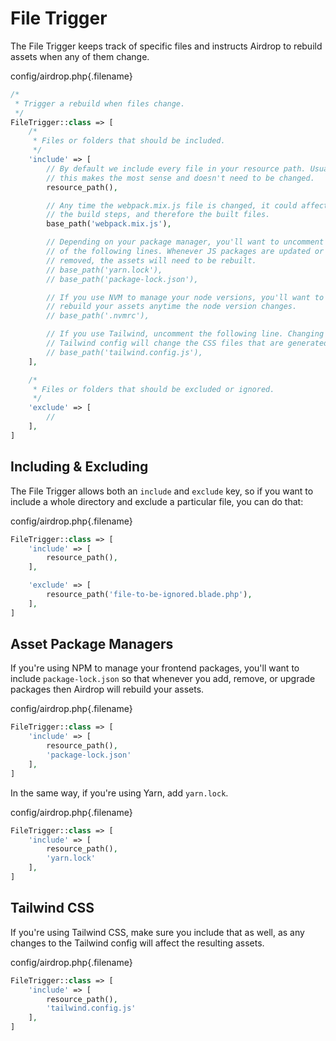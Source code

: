 # File Trigger

The File Trigger keeps track of specific files and instructs Airdrop to rebuild assets when any of them change.

config/airdrop.php{.filename}
```php
/*
 * Trigger a rebuild when files change.
 */
FileTrigger::class => [
    /*
     * Files or folders that should be included.
     */
    'include' => [
        // By default we include every file in your resource path. Usually
        // this makes the most sense and doesn't need to be changed.
        resource_path(),

        // Any time the webpack.mix.js file is changed, it could affect the
        // the build steps, and therefore the built files.
        base_path('webpack.mix.js'),

        // Depending on your package manager, you'll want to uncomment one
        // of the following lines. Whenever JS packages are updated or
        // removed, the assets will need to be rebuilt.
        // base_path('yarn.lock'),
        // base_path('package-lock.json'),

        // If you use NVM to manage your node versions, you'll want to
        // rebuild your assets anytime the node version changes.
        // base_path('.nvmrc'),

        // If you use Tailwind, uncomment the following line. Changing your
        // Tailwind config will change the CSS files that are generated.
        // base_path('tailwind.config.js'),
    ],

    /*
     * Files or folders that should be excluded or ignored.
     */
    'exclude' => [
        //
    ],
]
``` 

## Including & Excluding

The File Trigger allows both an `include` and `exclude` key, so if you want to include a whole directory and exclude a particular file, you can do that:

config/airdrop.php{.filename}
```php
FileTrigger::class => [
    'include' => [
        resource_path(),
    ],

    'exclude' => [
        resource_path('file-to-be-ignored.blade.php'),
    ],
]
``` 

## Asset Package Managers

If you're using NPM to manage your frontend packages, you'll want to include `package-lock.json` so that whenever you add, remove, or upgrade packages then Airdrop will rebuild your assets.

config/airdrop.php{.filename}
```php
FileTrigger::class => [
    'include' => [
        resource_path(),
        'package-lock.json'
    ],
]
```

In the same way, if you're using Yarn, add `yarn.lock`.

config/airdrop.php{.filename}
```php
FileTrigger::class => [
    'include' => [
        resource_path(),
        'yarn.lock'
    ],
]
``` 

## Tailwind CSS

If you're using Tailwind CSS, make sure you include that as well, as any changes to the Tailwind config will affect the resulting assets.

config/airdrop.php{.filename}
```php
FileTrigger::class => [
    'include' => [
        resource_path(),
        'tailwind.config.js'
    ],
]
``` 

